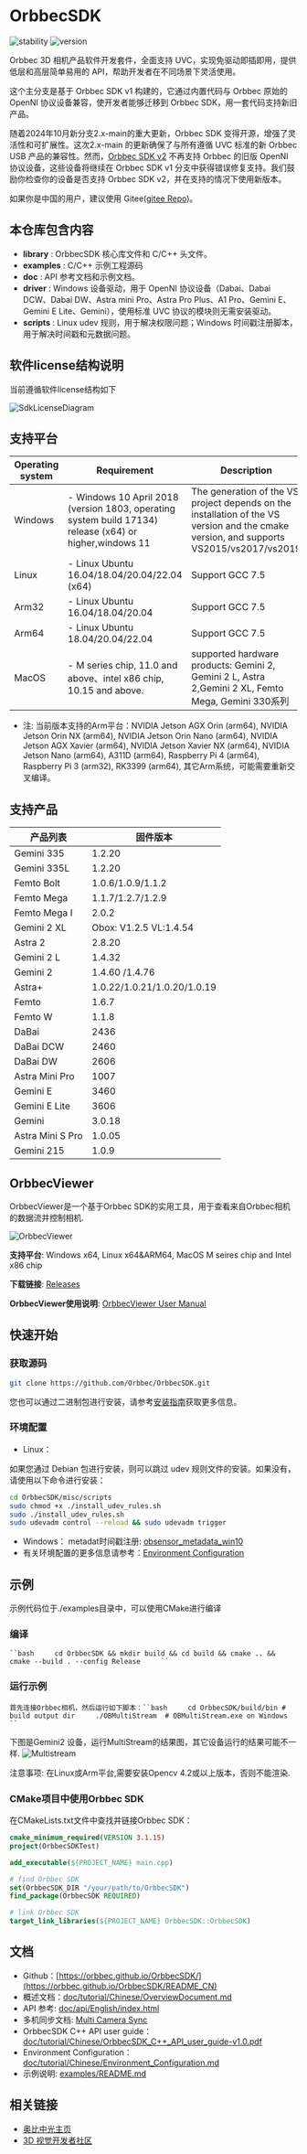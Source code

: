 # OrbbecSDK

![stability](https://img.shields.io/badge/stability-stable-green) ![version](https://img.shields.io/badge/version-1.10.16-green)

Orbbec 3D 相机产品软件开发套件，全面支持 UVC，实现免驱动即插即用，提供低层和高层简单易用的 API，帮助开发者在不同场景下灵活使用。

这个主分支是基于 Orbbec SDK v1 构建的，它通过内置代码与 Orbbec 原始的 OpenNI 协议设备兼容，使开发者能够迁移到 Orbbec SDK，用一套代码支持新旧产品。

随着2024年10月新分支2.x-main的重大更新，Orbbec SDK 变得开源，增强了灵活性和可扩展性。这次2.x-main 的更新确保了与所有遵循 UVC 标准的新 Orbbec USB 产品的兼容性。然而，[Orbbec SDK v2](https://github.com/orbbec/OrbbecSDK_v2) 不再支持 Orbbec 的旧版 OpenNI 协议设备，这些设备将继续在 Orbbec SDK v1 分支中获得错误修复支持。我们鼓励你检查你的设备是否支持 Orbbec SDK v2，并在支持的情况下使用新版本。

如果你是中国的用户，建议使用 Gitee([gitee Repo](https://gitee.com/orbbecdeveloper/OrbbecSDK))。

## 本仓库包含内容

* **library** : OrbbecSDK 核心库文件和 C/C++ 头文件。
* **examples** : C/C++ 示例工程源码
* **doc** : API 参考文档和示例文档。
* **driver** :  Windows 设备驱动，用于 OpenNI 协议设备（Dabai、Dabai DCW、Dabai DW、Astra mini Pro、Astra Pro Plus、A1 Pro、Gemini E、Gemini E Lite、Gemini），使用标准 UVC 协议的模块则无需安装驱动。
* **scripts** : Linux udev 规则，用于解决权限问题；Windows 时间戳注册脚本，用于解决时间戳和元数据问题。

## 软件license结构说明

当前遵循软件license结构如下

![SdkLicenseDiagram](doc/resources/sdk_licensediagram.png)


## 支持平台

| Operating system | Requirement                                                                                  | Description                                                                                                                             |
|------------------|----------------------------------------------------------------------------------------------|-----------------------------------------------------------------------------------------------------------------------------------------|
| Windows          | - Windows 10 April 2018 (version 1803, operating system build 17134) release (x64) or higher,windows 11 | The generation of the VS project depends on the installation of the VS version and the cmake version, and supports VS2015/vs2017/vs2019 |
| Linux            | - Linux Ubuntu 16.04/18.04/20.04/22.04 (x64)                                                       | Support GCC 7.5                                                                                                                         |
| Arm32            | - Linux Ubuntu 16.04/18.04/20.04                                                             | Support GCC 7.5                                                                                                                         |
| Arm64            | - Linux Ubuntu 18.04/20.04/22.04                                                                   | Support GCC 7.5                                                                                                                         |
| MacOS            | - M series chip, 11.0 and above、intel x86 chip, 10.15 and above.                             | supported hardware products: Gemini 2, Gemini 2 L, Astra 2,Gemini 2 XL, Femto Mega, Gemini 330系列                                                      |

* 注: 当前版本支持的Arm平台：NVIDIA Jetson AGX Orin (arm64), NVIDIA Jetson Orin NX (arm64), NVIDIA Jetson Orin Nano (arm64), NVIDIA Jetson AGX Xavier (arm64), NVIDIA Jetson Xavier NX (arm64), NVIDIA Jetson Nano (arm64), A311D (arm64), Raspberry Pi 4 (arm64), Raspberry Pi 3 (arm32), RK3399 (arm64), 其它Arm系统，可能需要重新交叉编译。


## 支持产品

| **产品列表**     | **固件版本**                |
|------------------|-----------------------------|
| Gemini 335        | 1.2.20                      |
| Gemini 335L        | 1.2.20                     |
| Femto Bolt        | 1.0.6/1.0.9/1.1.2                 |
| Femto Mega        | 1.1.7/1.2.7/1.2.9                 |
| Femto Mega I      | 2.0.2                       |
| Gemini 2 XL       | Obox: V1.2.5  VL:1.4.54     |
| Astra 2           | 2.8.20                      |
| Gemini 2 L        | 1.4.32                      |
| Gemini 2          | 1.4.60 /1.4.76              |
| Astra+            | 1.0.22/1.0.21/1.0.20/1.0.19 |
| Femto             | 1.6.7                       |
| Femto W           | 1.1.8                       |
| DaBai             | 2436                        |
| DaBai DCW         | 2460                        |
| DaBai DW          | 2606                        |
| Astra Mini Pro    | 1007                        |
| Gemini E          | 3460                        |
| Gemini E Lite     | 3606                        |
| Gemini            | 3.0.18                      |
| Astra Mini S Pro  | 1.0.05                      |
| Gemini 215        | 1.0.9                       |

## OrbbecViewer

OrbbecViewer是一个基于Orbbec SDK的实用工具，用于查看来自Orbbec相机的数据流并控制相机.

![OrbbecViewer](doc/resources/OrbbecViewer.png)

**支持平台**: Windows x64, Linux x64&ARM64, MacOS M seires chip and Intel x86 chip

**下载链接**: [Releases](https://github.com/orbbec/OrbbecSDK/releases)

**OrbbecViewer使用说明**: [OrbbecViewer User Manual](doc/OrbbecViewer/Chinese/OrbbecViewer.md)

## 快速开始

### 获取源码

```bash     
git clone https://github.com/Orbbec/OrbbecSDK.git     
```

您也可以通过二进制包进行安装，请参考[安装指南](doc/tutorial/Chinese/Installation_guidance.md)获取更多信息。

### 环境配置

* Linux：

如果您通过 Debian 包进行安装，则可以跳过 udev 规则文件的安装。如果没有，请使用以下命令进行安装：

  ```bash
  cd OrbbecSDK/misc/scripts
  sudo chmod +x ./install_udev_rules.sh
  sudo ./install_udev_rules.sh
  sudo udevadm control --reload && sudo udevadm trigger
  ```
* Windows：
  metadat时间戳注册: [obsensor_metadata_win10](misc\scripts\obsensor_metadata_win10.md)
* 有关环境配置的更多信息请参考：[Environment Configuration](doc/tutorial/Chinese/Environment_Configuration.md)

## 示例

示例代码位于./examples目录中，可以使用CMake进行编译

### 编译

    ``bash     cd OrbbecSDK && mkdir build && cd build && cmake .. && cmake --build . --config Release     ``

### 运行示例

    首先连接Orbbec相机，然后运行如下脚本：``bash     cd OrbbecSDK/build/bin # build output dir     ./OBMultiStream  # OBMultiStream.exe on Windows     ``

下图是Gemini2 设备，运行MultiStream的结果图，其它设备运行的结果可能不一样.
![Multistream](doc/resources/Multistream.png)

注意事项:
在Linux或Arm平台,需要安装Opencv 4.2或以上版本，否则不能渲染.

### CMake项目中使用Orbbec SDK

在CMakeLists.txt文件中查找并链接Orbbec SDK：

```cmake
cmake_minimum_required(VERSION 3.1.15)
project(OrbbecSDKTest)

add_executable(${PROJECT_NAME} main.cpp)

# find Orbbec SDK
set(OrbbecSDK_DIR "/your/path/to/OrbbecSDK")
find_package(OrbbecSDK REQUIRED)

# link Orbbec SDK
target_link_libraries(${PROJECT_NAME} OrbbecSDK::OrbbecSDK)
```

## 文档

* Github：[https://orbbec.github.io/OrbbecSDK/](https://orbbec.github.io/OrbbecSDK/README_CN)
* 概述文档：[doc/tutorial/Chinese/OverviewDocument.md](doc/tutorial/Chinese/OverviewDocument.md)
* API 参考: [doc/api/English/index.html](https://orbbec.github.io/OrbbecSDK/doc/api/English/index.html)
* 多机同步文档: [Multi Camera Sync](https://www.orbbec.com/docs/set-up-cameras-for-external-synchronization_v1-2/)
* OrbbecSDK C++ API user guide：[doc/tutorial/Chinese/OrbbecSDK_C++_API_user_guide-v1.0.pdf](https://orbbec.github.io/OrbbecSDK/doc/tutorial/Chinese/OrbbecSDK_C++_API_user_guide-v1.0.pdf)
* Environment Configuration：[doc/tutorial/Chinese/Environment_Configuration.md](doc/tutorial/Chinese/Environment_Configuration.md)
* 示例说明: [examples/README.md](examples/README_CN.md)


## 相关链接

* [奥比中光主页](https://www.orbbec.com.cn/)
* [3D 视觉开发者社区](https://developer.orbbec.com.cn/)
